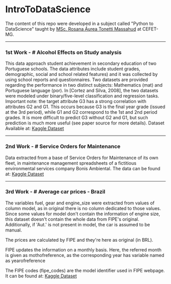 # IntroToDataScience

The content of this repo were developed in a subject called "Python to DataScience" taught by [MSc. Rosana Áurea Tonetti Massahud](http://lattes.cnpq.br/7365724131999035) at CEFET-MG.

-----------------
### 1st Work - # Alcohol Effects on Study analysis

This data approach student achievement in secondary education of two Portuguese schools. The data attributes include student grades, demographic, social and school related features) and it was collected by using school reports and questionnaires. Two datasets are provided regarding the performance in two distinct subjects: Mathematics (mat) and Portuguese language (por). In [Cortez and Silva, 2008], the two datasets were modeled under binary/five-level classification and regression tasks. Important note: the target attribute G3 has a strong correlation with attributes G2 and G1. This occurs because G3 is the final year grade (issued at the 3rd period), while G1 and G2 correspond to the 1st and 2nd period grades. It is more difficult to predict G3 without G2 and G1, but such prediction is much more useful (see paper source for more details). Dataset Available at: [Kaggle Dataset](https://www.kaggle.com/datasets/whenamancodes/alcohol-effects-on-study)

-----------------
### 2nd Work - # Service Orders for Maintenance

Data extracted from a base of Service Orders for Maintenance of its own fleet, in maintenance management spreadsheets of a fictitious environmental services company Bonis Ambiental. The data can be found at: [Kaggle Dataset](https://www.kaggle.com/datasets/bonisvc/ordem-de-servico-da-manutencao)

-----------------
### 3rd Work - # Average car prices - Brazil

The variables fuel, gear and engine_size were extracted from values of column model, as in original there is no column dedicated to those values. Since some values for model don't contain the information of engine size, this dataset doesn't contain the whole data from FIPE's original. Additionally, if 'Aut.' is not present in model, the car is assumed to be manual.

The prices are calculated by FIPE and they're here as original (in BRL).

FIPE updates the information on a monthly basis. Here, the referred month is given as mothofreference, as the corresponding year has variable named as yearofreference

The FIPE codes (fipe_codes) are the model identifier used in FIPE webpage. It can be found at: [Kaggle Dataset](https://www.kaggle.com/datasets/vagnerbessa/average-car-prices-bazil)